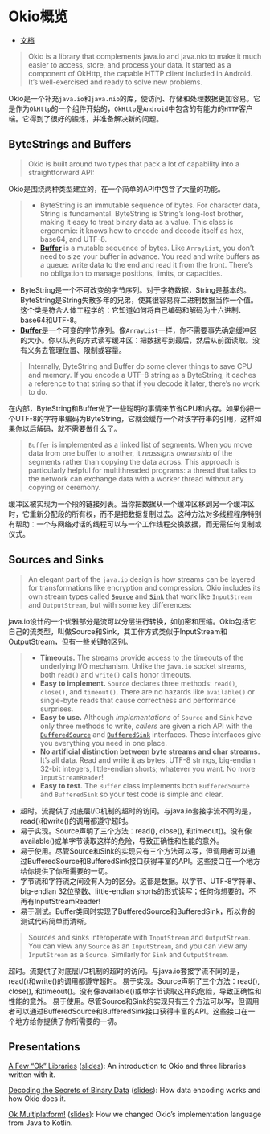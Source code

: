 # Okio概览

* [文档](https://square.github.io/okio/)

> Okio is a library that complements java.io and java.nio to make it much easier to access, store, and process your data. It started as a component of OkHttp, the capable HTTP client included in Android. It’s well-exercised and ready to solve new problems.

Okio是一个补充`java.io`和`java.nio`的库，使访问、存储和处理数据更加容易。它是作为`OkHttp`的一个组件开始的，`OkHttp`是`Android`中包含的有能力的`HTTP`客户端。它得到了很好的锻炼，并准备解决新的问题。

## ByteStrings and Buffers

> Okio is built around two types that pack a lot of capability into a straightforward API:

Okio是围绕两种类型建立的，在一个简单的API中包含了大量的功能。

> * ByteString is an immutable sequence of bytes. For character data, String is fundamental. ByteString is String’s long-lost brother, making it easy to treat binary data as a value. This class is ergonomic: it knows how to encode and decode itself as hex, base64, and UTF-8.
> * [**Buffer**](https://square.github.io/okio/2.x/okio/okio/-buffer/index.html) is a mutable sequence of bytes. Like `ArrayList`, you don’t need to size your buffer in advance. You read and write buffers as a queue: write data to the end and read it from the front. There’s no obligation to manage positions, limits, or capacities.



* ByteString是一个不可改变的字节序列。对于字符数据，String是基本的。ByteString是String失散多年的兄弟，使其很容易将二进制数据当作一个值。这个类是符合人体工程学的：它知道如何将自己编码和解码为十六进制、base64和UTF-8。
* [**Buffer**](https://square.github.io/okio/2.x/okio/okio/-buffer/index.html)是一个可变的字节序列。像`ArrayList`一样，你不需要事先确定缓冲区的大小。你以队列的方式读写缓冲区：把数据写到最后，然后从前面读取。没有义务去管理位置、限制或容量。

> Internally, ByteString and Buffer do some clever things to save CPU and memory. If you encode a UTF-8 string as a ByteString, it caches a reference to that string so that if you decode it later, there’s no work to do.

在内部，ByteString和Buffer做了一些聪明的事情来节省CPU和内存。如果你把一个UTF-8的字符串编码为ByteString，它就会缓存一个对该字符串的引用，这样如果你以后解码，就不需要做什么了。

> `Buffer` is implemented as a linked list of segments. When you move data from one buffer to another, it *reassigns ownership* of the segments rather than copying the data across. This approach is particularly helpful for multithreaded programs: a thread that talks to the network can exchange data with a worker thread without any copying or ceremony.

缓冲区被实现为一个段的链接列表。当你把数据从一个缓冲区移到另一个缓冲区时，它重新分配段的所有权，而不是把数据复制过去。这种方法对多线程程序特别有帮助：一个与网络对话的线程可以与一个工作线程交换数据，而无需任何复制或仪式。

## Sources and Sinks

> An elegant part of the `java.io` design is how streams can be layered for transformations like encryption and compression. Okio includes its own stream types called [`Source`](https://square.github.io/okio/2.x/okio/okio/-source/index.html) and [`Sink`](https://square.github.io/okio/2.x/okio/okio/-sink/index.html) that work like `InputStream` and `OutputStream`, but with some key differences:

java.io设计的一个优雅部分是流可以分层进行转换，如加密和压缩。Okio包括它自己的流类型，叫做Source和Sink，其工作方式类似于InputStream和OutputStream，但有一些关键的区别。

> - **Timeouts.** The streams provide access to the timeouts of the underlying I/O mechanism. Unlike the `java.io` socket streams, both `read()` and `write()` calls honor timeouts.
> - **Easy to implement.** `Source` declares three methods: `read()`, `close()`, and `timeout()`. There are no hazards like `available()` or single-byte reads that cause correctness and performance surprises.
> - **Easy to use.** Although *implementations* of `Source` and `Sink` have only three methods to write, *callers* are given a rich API with the [`BufferedSource`](https://square.github.io/okio/2.x/okio/okio/-buffered-source/index.html) and [`BufferedSink`](https://square.github.io/okio/2.x/okio/okio/-buffered-sink/index.html) interfaces. These interfaces give you everything you need in one place.
> - **No artificial distinction between byte streams and char streams.** It’s all data. Read and write it as bytes, UTF-8 strings, big-endian 32-bit integers, little-endian shorts; whatever you want. No more `InputStreamReader`!
> - **Easy to test.** The `Buffer` class implements both `BufferedSource` and `BufferedSink` so your test code is simple and clear.

* 超时。流提供了对底层I/O机制的超时的访问。与java.io套接字流不同的是，read()和write()的调用都遵守超时。
* 易于实现。Source声明了三个方法：read(), close(), 和timeout()。没有像available()或单字节读取这样的危险，导致正确性和性能的意外。
* 易于使用。尽管Source和Sink的实现只有三个方法可以写，但调用者可以通过BufferedSource和BufferedSink接口获得丰富的API。这些接口在一个地方给你提供了你所需要的一切。
* 字节流和字符流之间没有人为的区分。这都是数据。以字节、UTF-8字符串、big-endian 32位整数、little-endian shorts的形式读写；任何你想要的。不再有InputStreamReader!
* 易于测试。Buffer类同时实现了BufferedSource和BufferedSink，所以你的测试代码简单而清晰。

> Sources and sinks interoperate with `InputStream` and `OutputStream`. You can view any `Source` as an `InputStream`, and you can view any `InputStream` as a `Source`. Similarly for `Sink` and `OutputStream`.



超时。流提供了对底层I/O机制的超时的访问。与java.io套接字流不同的是，read()和write()的调用都遵守超时。 易于实现。Source声明了三个方法：read(), close(), 和timeout()。没有像available()或单字节读取这样的危险，导致正确性和性能的意外。 易于使用。尽管Source和Sink的实现只有三个方法可以写，但调用者可以通过BufferedSource和BufferedSink接口获得丰富的API。这些接口在一个地方给你提供了你所需要的一切。

## Presentations

[A Few “Ok” Libraries](https://www.youtube.com/watch?v=WvyScM_S88c) ([slides](https://speakerdeck.com/jakewharton/a-few-ok-libraries-droidcon-mtl-2015)): An introduction to Okio and three libraries written with it.

[Decoding the Secrets of Binary Data](https://www.youtube.com/watch?v=T_p22jMZSrk) ([slides](https://speakerdeck.com/swankjesse/decoding-the-secrets-of-binary-data-droidcon-nyc-2016)): How data encoding works and how Okio does it.

[Ok Multiplatform!](https://www.youtube.com/watch?v=Q8B4eDirgk0) ([slides](https://speakerdeck.com/swankjesse/ok-multiplatform)): How we changed Okio’s implementation language from Java to Kotlin.